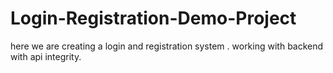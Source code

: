 # Login-Registration-Demo-Project
here we are creating a login and registration system . working with backend with  api integrity.
